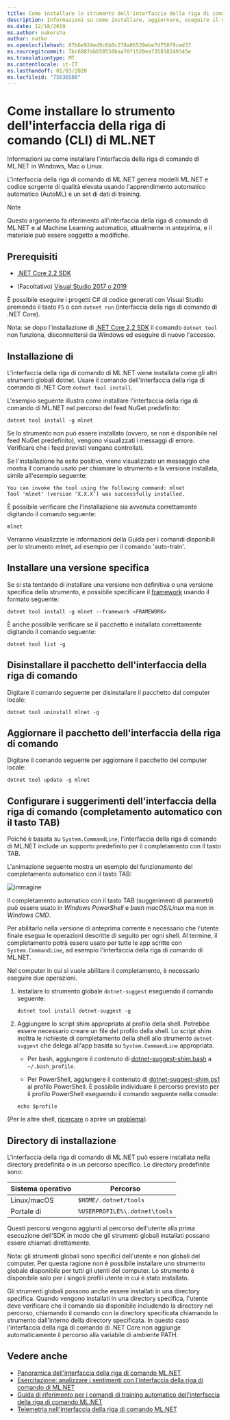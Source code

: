 ```yaml
---
title: Come installare lo strumento dell'interfaccia della riga di comando (CLI) di ML.NET
description: Informazioni su come installare, aggiornare, eseguire il downgrade e disinstallare lo strumento dell'interfaccia della riga di comando ML.NET.
ms.date: 12/18/2019
ms.author: nakersha
author: natke
ms.openlocfilehash: 07b6e924ed9c6b0c278a86539ebe7d750f9ced37
ms.sourcegitcommit: 7bc6887ab658550baa78f1520ea735838249345e
ms.translationtype: MT
ms.contentlocale: it-IT
ms.lasthandoff: 01/03/2020
ms.locfileid: "75636588"
---
```

# <a name="how-to-install-the-mlnet-command-line-interface-cli-tool"></a>Come installare lo strumento dell'interfaccia della riga di comando (CLI) di ML.NET

Informazioni su come installare l'interfaccia della riga di comando di ML.NET in Windows, Mac o Linux.

L'interfaccia della riga di comando di ML.NET genera modelli ML.NET e codice sorgente di qualità elevata usando l'apprendimento automatico automatico (AutoML) e un set di dati di training.

> [!NOTE]
> Questo argomento fa riferimento all'interfaccia della riga di comando di ML.NET e al Machine Learning automatico, attualmente in anteprima, e il materiale può essere soggetto a modifiche.

## <a name="pre-requisites"></a>Prerequisiti

- [.NET Core 2.2 SDK](https://dotnet.microsoft.com/download/dotnet-core/2.2)

- (Facoltativo) [Visual Studio 2017 o 2019](https://visualstudio.microsoft.com/vs/)

È possibile eseguire i progetti C# di codice generati con Visual Studio premendo il tasto `F5` o con `dotnet run` (interfaccia della riga di comando di .NET Core).

Nota: se dopo l'installazione di [.NET Core 2,2 SDK](https://dotnet.microsoft.com/download/dotnet-core/2.2) il comando `dotnet tool` non funziona, disconnettersi da Windows ed eseguire di nuovo l'accesso.

## <a name="install"></a>Installazione di

L'interfaccia della riga di comando di ML.NET viene installata come gli altri strumenti globali dotnet. Usare il comando dell'interfaccia della riga di comando di .NET Core `dotnet tool install`.

L'esempio seguente illustra come installare l'interfaccia della riga di comando di ML.NET nel percorso del feed NuGet predefinito:

```dotnetcli
dotnet tool install -g mlnet
```

Se lo strumento non può essere installato (ovvero, se non è disponibile nel feed NuGet predefinito), vengono visualizzati i messaggi di errore. Verificare che i feed previsti vengano controllati.

Se l'installazione ha esito positivo, viene visualizzato un messaggio che mostra il comando usato per chiamare lo strumento e la versione installata, simile all'esempio seguente:

```console
You can invoke the tool using the following command: mlnet
Tool 'mlnet' (version 'X.X.X') was successfully installed.
```

È possibile verificare che l'installazione sia avvenuta correttamente digitando il comando seguente:

```console
mlnet
```

Verranno visualizzate le informazioni della Guida per i comandi disponibili per lo strumento mlnet, ad esempio per il comando 'auto-train'.

## <a name="install-a-specific-release-version"></a>Installare una versione specifica

Se si sta tentando di installare una versione non definitiva o una versione specifica dello strumento, è possibile specificare il [framework](../../standard/frameworks.md) usando il formato seguente:

```dotnetcli
dotnet tool install -g mlnet --framework <FRAMEWORK>
```

È anche possibile verificare se il pacchetto è installato correttamente digitando il comando seguente:

```dotnetcli
dotnet tool list -g
```

## <a name="uninstall-the-cli-package"></a>Disinstallare il pacchetto dell'interfaccia della riga di comando

Digitare il comando seguente per disinstallare il pacchetto dal computer locale:

```dotnetcli
dotnet tool uninstall mlnet -g
```

## <a name="update-the-cli-package"></a>Aggiornare il pacchetto dell'interfaccia della riga di comando

Digitare il comando seguente per aggiornare il pacchetto del computer locale:

```dotnetcli
dotnet tool update -g mlnet
```

## <a name="set-up-cli-suggestions-tab-based-auto-completion"></a>Configurare i suggerimenti dell'interfaccia della riga di comando (completamento automatico con il tasto TAB)

Poiché è basata su `System.CommandLine`, l'interfaccia della riga di comando di ML.NET include un supporto predefinito per il completamento con il tasto TAB.

L'animazione seguente mostra un esempio del funzionamento del completamento automatico con il tasto TAB:

![immagine](./media/cli-tab-completion.gif)

Il completamento automatico con il tasto TAB (suggerimenti di parametri) può essere usato in *Windows PowerShell* e *bash macOS/Linux* ma non in *Windows CMD*.

Per abilitarlo nella versione di anteprima corrente è necessario che l'utente finale esegua le operazioni descritte di seguito per ogni shell. Al termine, il completamento potrà essere usato per tutte le app scritte con `System.CommandLine`, ad esempio l'interfaccia della riga di comando di ML.NET.

Nel computer in cui si vuole abilitare il completamento, è necessario eseguire due operazioni.

1. Installare lo strumento globale `dotnet-suggest` eseguendo il comando seguente:

    ```dotnetcli
    dotnet tool install dotnet-suggest -g
    ```

2. Aggiungere lo script shim appropriato al profilo della shell. Potrebbe essere necessario creare un file del profilo della shell. Lo script shim inoltra le richieste di completamento della shell allo strumento `dotnet-suggest` che delega all'app basata su `System.CommandLine` appropriata.

    - Per bash, aggiungere il contenuto di [dotnet-suggest-shim.bash](https://github.com/dotnet/System.CommandLine/blob/master/src/System.CommandLine.Suggest/dotnet-suggest-shim.bash) a `~/.bash_profile`.

    - Per PowerShell, aggiungere il contenuto di [dotnet-suggest-shim.ps1](https://github.com/dotnet/System.CommandLine/blob/master/src/System.CommandLine.Suggest/dotnet-suggest-shim.ps1) al profilo PowerShell. È possibile individuare il percorso previsto per il profilo PowerShell eseguendo il comando seguente nella console:

    ```console
    echo $profile
    ```

(Per le altre shell, [ricercare](https://github.com/dotnet/System.CommandLine/issues?q=is%3Aissue+is%3Aopen+label%3A%22shell+suggestion%22) o aprire un [problema](https://github.com/dotnet/System.CommandLine/issues)).

## <a name="installation-directory"></a>Directory di installazione

L'interfaccia della riga di comando di ML.NET può essere installata nella directory predefinita o in un percorso specifico. Le directory predefinite sono:

| Sistema operativo          | Percorso                          |
|-------------|-------------------------------|
| Linux/macOS | `$HOME/.dotnet/tools`         |
| Portale di     | `%USERPROFILE%\.dotnet\tools` |

Questi percorsi vengono aggiunti al percorso dell'utente alla prima esecuzione dell'SDK in modo che gli strumenti globali installati possano essere chiamati direttamente.

Nota: gli strumenti globali sono specifici dell'utente e non globali del computer. Per questa ragione non è possibile installare uno strumento globale disponibile per tutti gli utenti del computer. Lo strumento è disponibile solo per i singoli profili utente in cui è stato installato.

Gli strumenti globali possono anche essere installati in una directory specifica. Quando vengono installati in una directory specifica, l'utente deve verificare che il comando sia disponibile includendo la directory nel percorso, chiamando il comando con la directory specificata chiamando lo strumento dall'interno della directory specificata.
In questo caso l'interfaccia della riga di comando di .NET Core non aggiunge automaticamente il percorso alla variabile di ambiente PATH.

## <a name="see-also"></a>Vedere anche

- [Panoramica dell'interfaccia della riga di comando ML.NET](../automate-training-with-cli.md)
- [Esercitazione: analizzare i sentimenti con l'interfaccia della riga di comando di ML.NET](../tutorials/sentiment-analysis-cli.md)
- [Guida di riferimento per i comandi di training automatico dell'interfaccia della riga di comando ML.NET](../reference/ml-net-cli-reference.md)
- [Telemetria nell'interfaccia della riga di comando ML.NET](../resources/ml-net-cli-telemetry.md)
